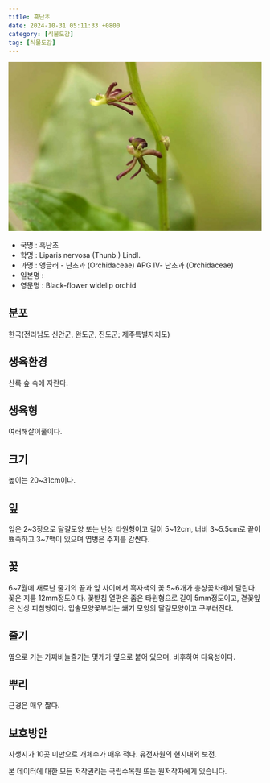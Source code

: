 ```yaml
---
title: 흑난초
date: 2024-10-31 05:11:33 +0800
category: [식물도감]
tag: [식물도감]
---
```




![흑난초](/assets/img/fileUpload/plants/basic/Orchidaceae/Liparis/24051/24051_2_th2.JPG)
- 국명 : 흑난초
- 학명 : Liparis nervosa (Thunb.) Lindl.
- 과명 : 앵글러 - 난초과 (Orchidaceae) APG Ⅳ- 난초과 (Orchidaceae)
- 일본명 : 
- 영문명 : Black-flower widelip orchid


## 분포
한국(전라남도 신안군, 완도군, 진도군; 제주특별자치도) 
## 생육환경
산록 숲 속에 자란다.
## 생육형
여러해살이풀이다.
## 크기
높이는 20~31cm이다.
## 잎
잎은 2~3장으로 달걀모양 또는 난상 타원형이고 길이 5~12cm, 너비 3~5.5cm로 끝이 뾰족하고 3~7맥이 있으며 엽병은 주지를 감싼다.
## 꽃
6~7월에 새로난 줄기의 끝과 잎 사이에서 흑자색의 꽃 5~6개가 총상꽃차례에 달린다. 꽃은 지름 12mm정도이다. 꽃받침 열편은 좁은 타원형으로 길이 5mm정도이고, 곁꽃잎은 선상 피침형이다. 입술모양꽃부리는 쐐기 모양의 달걀모양이고 구부러진다.
## 줄기
옆으로 기는 가짜비늘줄기는 몇개가 옆으로 붙어 있으며, 비후하여 다육성이다.
## 뿌리
근경은 매우 짧다.
## 보호방안
자생지가 10곳 미만으로 개체수가 매우 적다. 유전자원의 현지내외 보전.






본 데이터에 대한 모든 저작권리는 국립수목원 또는 원저작자에게 있습니다.
